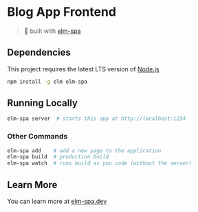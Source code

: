 # Blog App Frontend
> 🌳  built with [elm-spa](https://elm-spa.dev)

## Dependencies

This project requires the latest LTS version of [Node.js](https://nodejs.org/)

```bash
npm install -g elm elm-spa
```

## Running Locally

```bash
elm-spa server  # starts this app at http://localhost:1234
```

### Other Commands

```bash
elm-spa add    # add a new page to the application
elm-spa build  # production build
elm-spa watch  # runs build as you code (without the server)
```

## Learn More

You can learn more at [elm-spa.dev](https://elm-spa.dev)
